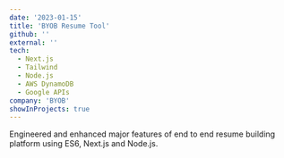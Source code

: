 ```yaml
---
date: '2023-01-15'
title: 'BYOB Resume Tool'
github: ''
external: ''
tech:
  - Next.js
  - Tailwind
  - Node.js
  - AWS DynamoDB
  - Google APIs
company: 'BYOB'
showInProjects: true
---
```


Engineered and enhanced major features of end to end resume building platform using ES6, Next.js and Node.js.
